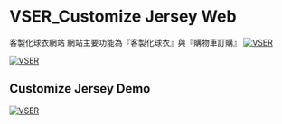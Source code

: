 # VSER_Customize Jersey Web 
客製化球衣網站
網站主要功能為『客製化球衣』與『購物車訂購』
[![VSER](images/gif/index.gif)](https://sandychen014035.github.io/VSER_customized-jerseys/customize-React.html)

[![VSER](images/gif/index.gif)](https://sandychen014035.github.io/VSER_customized-jerseys/)

## Customize Jersey Demo
[![VSER](images/gif/Customization.gif)](https://sandychen014035.github.io/VSER_customized-jerseys/customize-React.html)


